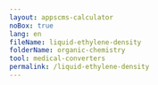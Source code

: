 ```yaml
---
layout: appscms-calculator
noBox: true
lang: en
fileName: liquid-ethylene-density
folderName: organic-chemistry
tool: medical-converters
permalink: /liquid-ethylene-density
---
```

